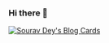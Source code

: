 ### Hi there 👋

<!--
**303snowing/303snowing** is a ✨ _special_ ✨ repository because its `README.md` (this file) appears on your GitHub profile.

Here are some ideas to get you started:

- 🔭 I’m currently working on ...
- 🌱 I’m currently learning ...
- 👯 I’m looking to collaborate on ...
- 🤔 I’m looking for help with ...
- 💬 Ask me about ...
- 📫 How to reach me: ...
- 😄 Pronouns: ...
- ⚡ Fun fact: ...
-->


[![Sourav Dey's Blog Cards](https://github-cards-external-blogs.souravdey777.vercel.app/getMediumBlogs?username=303snowing&type=horizontal)](https://medium.com/@303snowing)
